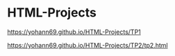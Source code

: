# HTML-Projects
https://yohann69.github.io/HTML-Projects/TP1

https://yohann69.github.io/HTML-Projects/TP2/tp2.html
